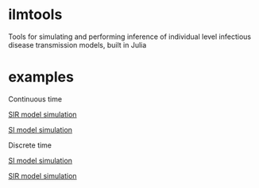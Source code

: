 ilmtools
========

Tools for simulating and performing inference of individual level infectious disease transmission models, built in Julia

examples
========

Continuous time

[SIR model simulation](http://nbviewer.ipython.org/github/jangevaa/ilmtools/blob/master/example_continuous_SIR.ipynb)

[SI model simulation](http://nbviewer.ipython.org/github/jangevaa/ilmtools/blob/master/example_continuous_SI.ipynb)

Discrete time

[SI model simulation](http://nbviewer.ipython.org/github/jangevaa/ilmtools/blob/master/example_discrete_SI.ipynb)

[SIR model simulation](http://nbviewer.ipython.org/github/jangevaa/ilmtools/blob/master/example_discrete_SIR.ipynb)
